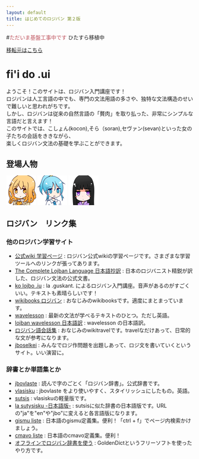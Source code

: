 ```yaml
---
layout: default
title: はじめてのロジバン 第２版
---
```


#<font color="#bf545e">ただいま基盤工事中です</font>
ひたすら移植中


[移転元はこちら](http://seesaawiki.jp/hajiloji/)


# fi'i do .ui
ようこそ！このサイトは、ロジバン入門講座です！  
ロジバンは人工言語の中でも、専門の文法用語の多さや、独特な文法構造のせいで難しいと思われがちです。  
しかし、ロジバンは従来の自然言語の「贅肉」を取り払った、非常にシンプルな言語だと言えます！  
このサイトでは、こしょん(kocon),そら（soran),セヴァン(sevan)といった女の子たちの会話をききながら、  
楽しくロジバン文法の基礎を学ぶことができます。


## 登場人物
![](./assets/pixra/koc1.png)
![](./assets/pixra/sor2.png)
![](./assets/pixra/sev1.png)


## ロジバン　リンク集

### 他のロジバン学習サイト

<div class="target_blank">
<ul  class="small">
<li ><a href="http://www.lojban.org/tiki/tiki-index.php?page=%E5%AD%A6%E7%BF%92&no_bl=y" target="_blank">公式wiki 学習ページ</a>
 : ロジバン公式wikiの学習ページです。さまざまな学習ツールへのリンクが張ってあります。</li>
<li ><a href="http://mhagiwara.github.com/cll-ja/" target="_blank">The Complete Lojban Language 日本語抄訳</a>
 : 日本のロジバニスト精鋭が訳した、ロジバン文法の公式文書。</li>
<li ><a href="http://guskant.github.io/kolojbo.iu/" target="_blank">ko lojbo .iu</a>
 : la .guskant. によるロジバン入門講座。音声があるのがすごくいい。テキストも素晴らしいです！</li>
<li ><a href="http://ja.wikibooks.org/wiki/%E3%83%AD%E3%82%B8%E3%83%90%E3%83%B3" target="_blank">wikibooks ロジバン</a>
 : おなじみのwikibooksです。適度にまとまっています。</li>
<li ><a href="http://www.lojban.org/tiki/wavelessonscontinued" target="_blank">wavelesson</a>
 : 最新の文法が学べるテキストのひとつ。ただし英語。</li>
<li ><a href="http://misonikomilojban.blogspot.jp/search/label/lojban%20wavelessons" target="_blank">lojban wavelesson 日本語訳</a>
 : wavelesson の日本語訳。</li>
<li ><a href="http://wikitravel.org/ja/%E3%83%AD%E3%82%B8%E3%83%90%E3%83%B3%E8%AA%9E%E4%BC%9A%E8%A9%B1%E9%9B%86" target="_blank">ロジバン語会話集</a>
 : おなじみのwikitravelです。travelなだけあって、日常的な文が参考になります。</li>
<li ><a href="http://lojban.qx11.info/jboselkei/" target="_blank">jboselkei</a>
 : みんなでロジ作問題を出題しあって、ロジ文を書いていくというサイト。いい演習に。</li>
</ul>

<h3 >辞書とか単語集とか</h3>
<ul  class="small">
<li ><a href="http://jbovlaste.lojban.org/" target="_blank">jbovlaste</a>
 : 読んで字のごとく「ロジバン辞書」。公式辞書です。</li>
<li ><a href="http://vlasisku.lojban.org/vlasisku/" target="_blank">vlasisku</a>
 : jbovlaste をより使いやすく、スタイリッシュにしたもの。英語。</li>
<li ><a href="https://sutsis.appspot.com/" target="_blank">sutsis</a>
 : vlasiskuの軽量版です。</li>
<li ><a href="http://mw.lojban.org/extensions/ilmentufa/i/ja/" target="_blank">la sutysisku -日本語版-</a>
 : sutsisに似た辞書の日本語版です。URLの"ja"を"en"や"jbo"に変えると各言語版になります。</li>
<li ><a href="https://skami.iocikun.jp/lojban/tables/ja/gismu_table.html" target="_blank">gismu liste</a>
 : 日本語のgismu定義集。便利！「ctrl + f」でページ内検索かけましょう。</li>
<li ><a href="https://skami.iocikun.jp/lojban/tables/ja/cmavo_table.html" target="_blank">cmavo liste</a>
 : 日本語のcmavo定義集。便利！</li>
<li ><a href="http://cogas.github.io/article/jbo_goldendict.html" target="_blank">オフラインでロジバン辞書を使う</a>
 : GoldenDictというフリーソフトを使ったやり方です。</li>
</ul>
</div>

